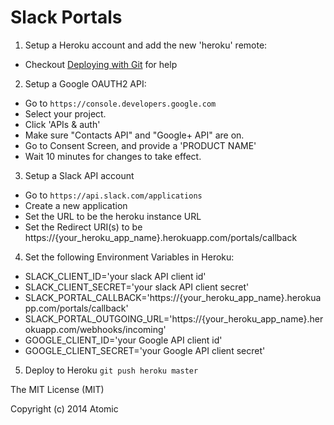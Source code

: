 Slack Portals
===

1. Setup a Heroku account and add the new 'heroku' remote:
  - Checkout [Deploying with Git](https://devcenter.heroku.com/articles/git) for help

2. Setup a Google OAUTH2 API:
  - Go to `https://console.developers.google.com`
  - Select your project.
  - Click 'APIs & auth'
  - Make sure "Contacts API" and "Google+ API" are on.
  - Go to Consent Screen, and provide a 'PRODUCT NAME'
  - Wait 10 minutes for changes to take effect.

3. Setup a Slack API account
  - Go to `https://api.slack.com/applications`
  - Create a new application
  - Set the URL to be the heroku instance URL
  - Set the Redirect URI(s) to be https://{your_heroku_app_name}.herokuapp.com/portals/callback

4. Set the following Environment Variables in Heroku:
  - SLACK_CLIENT_ID='your slack API client id'
  - SLACK_CLIENT_SECRET='your slack API client secret'
  - SLACK_PORTAL_CALLBACK='https://{your_heroku_app_name}.herokuapp.com/portals/callback'
  - SLACK_PORTAL_OUTGOING_URL='https://{your_heroku_app_name}.herokuapp.com/webhooks/incoming'
  - GOOGLE_CLIENT_ID='your Google API client id'
  - GOOGLE_CLIENT_SECRET='your Google API client secret'

5. Deploy to Heroku `git push heroku master`



The MIT License (MIT)

Copyright (c) 2014 Atomic